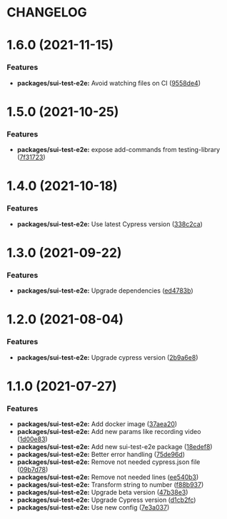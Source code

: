 # CHANGELOG

# 1.6.0 (2021-11-15)


### Features

* **packages/sui-test-e2e:** Avoid watching files on CI ([9558de4](https://github.com/SUI-Components/sui/commit/9558de45f2791e2d1a9090a8a8c92a6c2d1e18d4))



# 1.5.0 (2021-10-25)


### Features

* **packages/sui-test-e2e:** expose add-commands from testing-library ([7f31723](https://github.com/SUI-Components/sui/commit/7f31723311174108cb2654e40e1d6f3894162067))



# 1.4.0 (2021-10-18)


### Features

* **packages/sui-test-e2e:** Use latest Cypress version ([338c2ca](https://github.com/SUI-Components/sui/commit/338c2ca4163f93616a7c0c79a69c28b3198756c9))



# 1.3.0 (2021-09-22)


### Features

* **packages/sui-test-e2e:** Upgrade dependencies ([ed4783b](https://github.com/SUI-Components/sui/commit/ed4783bbab1696ff400f53a5240428304dd71374))



# 1.2.0 (2021-08-04)


### Features

* **packages/sui-test-e2e:** Upgrade cypress version ([2b9a6e8](https://github.com/SUI-Components/sui/commit/2b9a6e8a5f3279f788781550b2c587cc6ebbc73d))



# 1.1.0 (2021-07-27)


### Features

* **packages/sui-test-e2e:** Add docker image ([37aea20](https://github.com/SUI-Components/sui/commit/37aea20c464e5fe386f0ff8fa650f2f6b64c62c5))
* **packages/sui-test-e2e:** Add new params like recording video ([1d00e83](https://github.com/SUI-Components/sui/commit/1d00e83ca0d9a76e3e593335a9f892d38b12eb33))
* **packages/sui-test-e2e:** Add new sui-test-e2e package ([18edef8](https://github.com/SUI-Components/sui/commit/18edef865218a38d33145cab8df1413b57c46805))
* **packages/sui-test-e2e:** Better error handling ([75de96d](https://github.com/SUI-Components/sui/commit/75de96d36bea6e49935b7146bc64133cbc977f1a))
* **packages/sui-test-e2e:** Remove not needed cypress.json file ([09b7d78](https://github.com/SUI-Components/sui/commit/09b7d78b8762309a27b3a4dfbd8170a8efbc3166))
* **packages/sui-test-e2e:** Remove not needed lines ([ee540b3](https://github.com/SUI-Components/sui/commit/ee540b39ff00d4a2af530a6abaa9f194581bb340))
* **packages/sui-test-e2e:** Transform string to number ([f88b937](https://github.com/SUI-Components/sui/commit/f88b93724050a87179b76d9ea3760bab2deaa8fd))
* **packages/sui-test-e2e:** Upgrade beta version ([47b38e3](https://github.com/SUI-Components/sui/commit/47b38e3b36cae7261bd392fc832c8a67189172d6))
* **packages/sui-test-e2e:** Upgrade Cypress version ([d1cb2fc](https://github.com/SUI-Components/sui/commit/d1cb2fcb9d1cfbfda73b83db6e447b9558f2da73))
* **packages/sui-test-e2e:** Use new config ([7e3a037](https://github.com/SUI-Components/sui/commit/7e3a0379dd767cfdccb8ed898ba317db68e5e06c))



